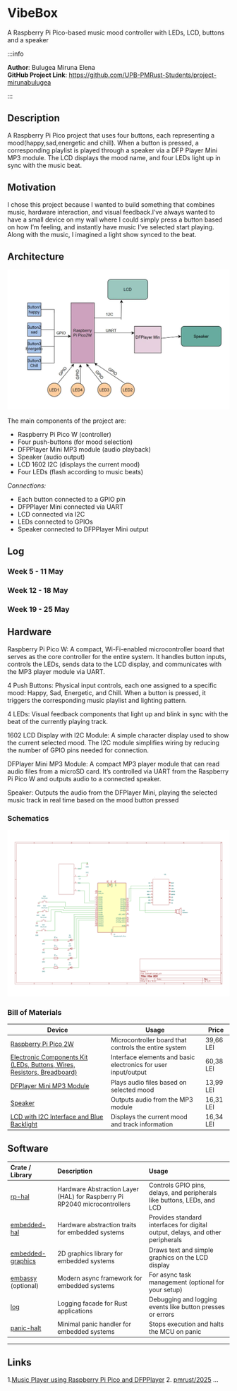 # VibeBox
A Raspberry Pi Pico-based music mood controller with LEDs, LCD, buttons and a speaker

:::info 

**Author**: Bulugea Miruna Elena \
**GitHub Project Link**: https://github.com/UPB-PMRust-Students/project-mirunabulugea

:::

## Description

A Raspberry Pi Pico project that uses four buttons, each representing a mood(happy,sad,energetic and chill). When a button is pressed, a corresponding playlist is played through a speaker via a DFP Player Mini MP3 module. The LCD displays the mood name, and four LEDs light up in sync with the music beat.

## Motivation 

I chose this project because I wanted to build something that combines music, hardware interaction, and visual feedback.I’ve always wanted to have a small device on my wall where I could simply press a button based on how I’m feeling, and instantly have music I’ve selected start playing. Along with the music, I imagined a light show synced to the beat.
## Architecture 

![Diagram](./DiagramComp.webp)

The main components of the project are:  

- Raspberry Pi Pico W (controller)  
- Four push-buttons (for mood selection)  
- DFPPlayer Mini MP3 module (audio playback)  
- Speaker (audio output)  
- LCD 1602 I2C (displays the current mood)  
- Four LEDs (flash according to music beats)

*Connections:*  
- Each button connected to a GPIO pin  
- DFPPlayer Mini connected via UART  
- LCD connected via I2C  
- LEDs connected to GPIOs  
- Speaker connected to DFPPlayer Mini output

## Log

<!-- write your progress here every week -->

### Week 5 - 11 May

### Week 12 - 18 May

### Week 19 - 25 May

## Hardware

Raspberry Pi Pico W:
A compact, Wi-Fi-enabled microcontroller board that serves as the core controller for the entire system. It handles button inputs, controls the LEDs, sends data to the LCD display, and communicates with the MP3 player module via UART.

4 Push Buttons:
Physical input controls, each one assigned to a specific mood: Happy, Sad, Energetic, and Chill. When a button is pressed, it triggers the corresponding music playlist and lighting pattern.

4 LEDs:
Visual feedback components that light up and blink in sync with the beat of the currently playing track.

1602 LCD Display with I2C Module:
A simple character display used to show the current selected mood. The I2C module simplifies wiring by reducing the number of GPIO pins needed for connection.

DFPlayer Mini MP3 Module:
A compact MP3 player module that can read audio files from a microSD card. It’s controlled via UART from the Raspberry Pi Pico W and outputs audio to a connected speaker.

Speaker:
Outputs the audio from the DFPlayer Mini, playing the selected music track in real time based on the mood button pressed
### Schematics
![Schematic](./Scematic_1024x768.svg)
### Bill of Materials

| Device | Usage | Price |
|--------|--------|-------|
| [Raspberry Pi Pico 2W](https://www.optimusdigital.ro/ro/placi-raspberry-pi/13327-raspberry-pi-pico-2-w.html?gad_source=1&gbraid=0AAAAADv-p3B_VkQFxiPfaNoAEcFAPICVQ&gclid=Cj0KCQjw2tHABhCiARIsANZzDWrM0Dls3-gjJIN_HhPFamtX-n--3ZgfenMrOB1iqqYLpUBZqKTlVGcaAqeAEALw_wcB) | Microcontroller board that controls the entire system | 39,66 LEI |
| [Electronic Components Kit (LEDs, Buttons, Wires, Resistors, Breadboard)](https://www.emag.ro/set-componente-electronice-breadboard-830-puncte-led-uri-compatibil-arduino-si-raspberry-pi-zz00044/pd/DRXG4XYBM/?utm_medium=ios&utm_source=mobile%20app&utm_campaign=share%20product) | Interface elements and basic electronics for user input/output | 60,38 LEI |
| [DFPlayer Mini MP3 Module](https://www.optimusdigital.ro/ro/audio/1484-modul-mp3-player-in-miniatura-dfplayer-mini.html) | Plays audio files based on selected mood | 13,99 LEI |
| [Speaker](https://ro.farnell.com/multicomp-pro/abs-224-rc/speaker-200hz-to-20khz-4ohm-83db/dp/1761631) | Outputs audio from the MP3 module | 16,31 LEI |
| [LCD with I2C Interface and Blue Backlight](https://www.optimusdigital.ro/ro/optoelectronice-lcd-uri/2894-lcd-cu-interfata-i2c-si-backlight-albastru.html) | Displays the current mood and track information | 16,34 LEI |
## Software


| Crate / Library | Description | Usage |
|:----------------|:----------------------------------------|:------------------------------------|
| [rp-hal](https://github.com/rp-rs/rp-hal) | Hardware Abstraction Layer (HAL) for Raspberry Pi RP2040 microcontrollers | Controls GPIO pins, delays, and peripherals like buttons, LEDs, and LCD |
| [embedded-hal](https://github.com/rust-embedded/embedded-hal) | Hardware abstraction traits for embedded systems | Provides standard interfaces for digital output, delays, and other peripherals |
| [embedded-graphics](https://github.com/embedded-graphics/embedded-graphics) | 2D graphics library for embedded systems | Draws text and simple graphics on the LCD display |
| [embassy](https://github.com/embassy-rs/embassy) (optional) | Modern async framework for embedded systems | For async task management (optional for your setup) |
| [log](https://github.com/rust-lang/log) | Logging facade for Rust applications | Debugging and logging events like button presses or errors |
| [panic-halt](https://github.com/rust-embedded/panic-halt) | Minimal panic handler for embedded systems | Stops execution and halts the MCU on panic |

---
## Links

<!-- Add a few links that inspired you and that you think you will use for your project -->

1.[Music Player using Raspberry Pi Pico and DFPPlayer](https://www.youtube.com/watch?v=1--GBKYXRyY)
2. [pmrust/2025](https://pmrust.pages.upb.ro/docs/fils_en/project)
...
